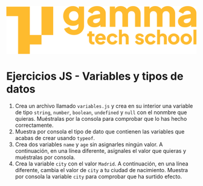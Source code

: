 ![](../../assets/Logo_Yellow.png)

# Ejercicios JS - Variables y tipos de datos

1. Crea un archivo llamado `variables.js` y crea en su interior una variable de tipo `string`, `number`, `boolean`, `undefined` y `null` con el nonmbre que quieras. Muéstralas por la consola para comprobar que lo has hecho correctamente.
2. Muestra por consola el tipo de dato que contienen las variables que acabas de crear usando `typeof`.
3. Crea dos variables `name` y `age` sin asignarles ningún valor. A continuación, en una línea diferente, asígnales el valor que quieras y muéstralas por consola.
4. Crea la variable `city` con el valor `Madrid`.  A continuación, en una línea diferente, cambia el valor de `city` a tu ciudad de nacimiento. Muestra por consola la variable `city` para comprobar que ha surtido efecto.